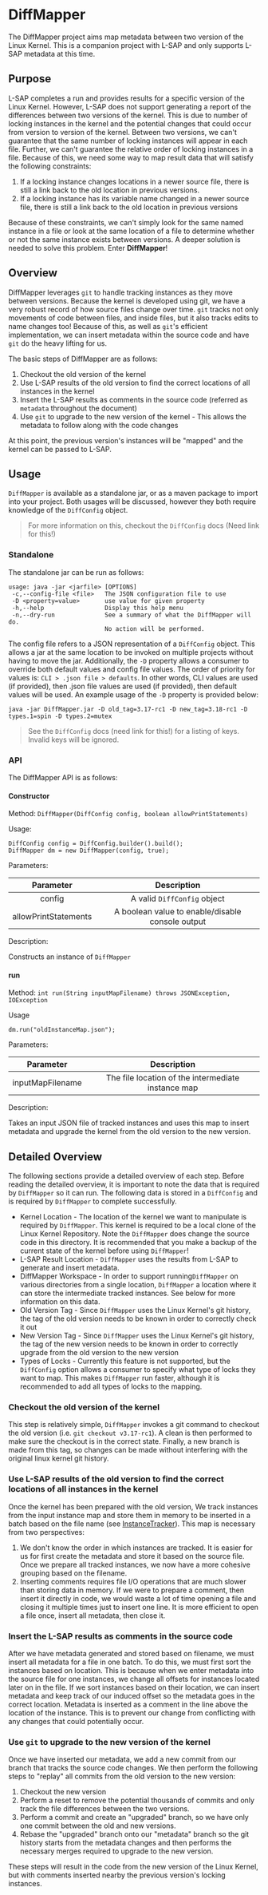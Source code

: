 # DiffMapper
The DiffMapper project aims map metadata between two version of the Linux Kernel. This is a companion project with L-SAP and only supports L-SAP metadata at this time.

## Purpose
L-SAP completes a run and provides results for a specific version of the Linux Kernel. However, L-SAP does not support generating a report of the differences between two versions of the kernel. This is due to number of locking instances in the kernel and the potential changes that could occur from version to version of the kernel. Between two versions, we can't guarantee that the same number of locking instances will appear in each file. Further, we can't guarantee the relative order of locking instances in a file. Because of this, we need some way to map result data that will satisfy the following constraints:
1. If a locking instance changes locations in a newer source file, there is still a link back to the old location in previous versions.
2. If a locking instance has its variable name changed in a newer source file, there is still a link back to the old location in previous versions

Because of these constraints, we can't simply look for the same named instance in a file or look at the same location of a file to determine whether or not the same instance exists between versions. A deeper solution is needed to solve this problem. Enter __DiffMapper__!

## Overview
DiffMapper leverages `git` to handle tracking instances as they move between versions. Because the kernel is developed using git, we have a very robust record of how source files change over time. `git` tracks not only movements of code between files, and inside files, but it also tracks edits to name changes too! Because of this, as well as `git`'s efficient implementation, we can insert metadata within the source code and have `git` do the heavy lifting for us.

The basic steps of DiffMapper are as follows:
1. Checkout the old version of the kernel
2. Use L-SAP results of the old version to find the correct locations of all instances in the kernel
3. Insert the L-SAP results as comments in the source code (referred as `metadata` throughout the document)
4. Use `git` to upgrade to the new version of the kernel - This allows the metadata to follow along with the code changes

At this point, the previous version's instances will be "mapped" and the kernel can be passed to L-SAP.

## Usage
`DiffMapper` is available as a standalone jar, or as a maven package to import into your project. Both usages will be discussed, however they both require knowledge of the `DiffConfig` object.
> For more information on this, checkout the `DiffConfig` docs (Need link for this!)

### Standalone
The standalone jar can be run as follows:
```
usage: java -jar <jarfile> [OPTIONS]
 -c,--config-file <file>   The JSON configuration file to use
 -D <property=value>       use value for given property
 -h,--help                 Display this help menu
 -n,--dry-run              See a summary of what the DiffMapper will do.
                           No action will be performed.
```
The config file refers to a JSON representation of a `DiffConfig` object. This allows a jar at the same location to be invoked on multiple projects without having to move the jar. Additionally, the `-D` property allows a consumer to override both default values and config file values. The order of priority for values is: `CLI > .json file > defaults`. In other words, CLI values are used (if provided), then .json file values are used (if provided), then default values will be used. An example usage of the `-D` property is provided below:
```
java -jar DiffMapper.jar -D old_tag=3.17-rc1 -D new_tag=3.18-rc1 -D types.1=spin -D types.2=mutex
```
> See the `DiffConfig` docs (need link for this!) for a listing of keys. Invalid keys will be ignored.

### API
The DiffMapper API is as follows:
#### Constructor
Method: `DiffMapper(DiffConfig config, boolean allowPrintStatements)`

Usage:
```
DiffConfig config = DiffConfig.builder().build();
DiffMapper dm = new DiffMapper(config, true);
```

Parameters:

| Parameter            | Description                                      |
| :------------------: | :----------------------------------------------: |
| config               | A valid `DiffConfig` object                      |
| allowPrintStatements | A boolean value to enable/disable console output |

Description:

Constructs an instance of `DiffMapper`

#### run
Method: `int run(String inputMapFilename) throws JSONException, IOException`

Usage
```
dm.run("oldInstanceMap.json");
```

Parameters:

| Parameter        | Description                                        |
| :--------------: | :------------------------------------------------: |
| inputMapFilename | The file location of the intermediate instance map |

Description:

Takes an input JSON file of tracked instances and uses this map to insert metadata and upgrade the kernel from the old version to the new version.

## Detailed Overview
The following sections provide a detailed overview of each step. Before reading the detailed overview, it is important to note the data that is required by `DiffMapper` so it can run. The following data is stored in a `DiffConfig` and is required by `DiffMapper` to complete successfully.

- Kernel Location - The location of the kernel we want to manipulate is required by `DiffMapper`. This kernel is required to be a local clone of the Linux Kernel Repository. Note the `DiffMapper` does change the source code in this directory. It is recommended that you make a backup of the current state of the kernel before using `DiffMapper`!
- L-SAP Result Location - `DiffMapper` uses the results from L-SAP to generate and insert metadata.
- DiffMapper Workspace - In order to support running`DiffMapper` on various directories from a single location, `DiffMapper` a location where it can store the intermediate tracked instances. See below for more information on this data.
- Old Version Tag - Since `DiffMapper` uses the Linux Kernel's git history, the tag of the old version needs to be known in order to correctly check it out
- New Version Tag - Since `DiffMapper` uses the Linux Kernel's git history, the tag of the new version needs to be known in order to correctly upgrade from the old version to the new version
- Types of Locks - Currently this feature is not supported, but the `DiffConfig` option allows a consumer to specify what type of locks they want to map. This makes `DiffMapper` run faster, although it is recommended to add all types of locks to the mapping.

### Checkout the old version of the kernel
This step is relatively simple, `DiffMapper` invokes a git command to checkout the old version (i.e. `git checkout v3.17-rc1`). A clean is then performed to make sure the checkout is in the correct state. Finally, a new branch is made from this tag, so changes can be made without interfering with the original linux kernel git history.

### Use L-SAP results of the old version to find the correct locations of all instances in the kernel
Once the kernel has been prepared with the old version, We track instances from the input instance map and store them in memory to be inserted in a batch based on the file name (see [InstanceTracker](./InstanceTracker.md)). This map is necessary from two perspectives:
1. We don't know the order in which instances are tracked. It is easier for us for first create the metadata and store it based on the source file. Once we prepare all tracked instances, we now have a more cohesive grouping based on the filename.
2. Inserting comments requires file I/O operations that are much slower than storing data in memory. If we were to prepare a comment, then insert it directly in code, we would waste a lot of time opening a file and closing it multiple times just to insert one line. It is more efficient to open a file once, insert all metadata, then close it.

### Insert the L-SAP results as comments in the source code
After we have metadata generated and stored based on filename, we must insert all metadata for a file in one batch. To do this, we must first sort the instances based on location. This is because when we enter metadata into the source file for one instances, we change all offsets for instances located later on in the file. If we sort instances based on their location, we can insert metadata and keep track of our induced offset so the metadata goes in the correct location. Metadata is inserted as a comment in the line above the location of the instance. This is to prevent our change from conflicting with any changes that could potentially occur.

### Use `git` to upgrade to the new version of the kernel
Once we have inserted our metadata, we add a new commit from our branch that tracks the source code changes. We then perform the following steps to "replay" all commits from the old version to the new version:
1. Checkout the new version
2. Perform a reset to remove the potential thousands of commits and only track the file differences between the two versions.
3. Perform a commit and create an "upgraded" branch, so we have only one commit between the old and new versions.
4. Rebase the "upgraded" branch onto our "metadata" branch so the git history starts from the metadata changes and then performs the necessary merges required to upgrade to the new version.

These steps will result in the code from the new version of the Linux Kernel, but with comments inserted nearby the previous version's locking instances.
